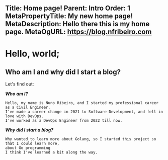 Title: Home page!
Parent: Intro
Order: 1
MetaPropertyTitle: My new home page!
MetaDescription: Hello there this is my home page.
MetaOgURL: https://blog.nfribeiro.com
---
# Hello, world;

## Who am I and why did I start a blog?

Let's find out:

***Who am I?***

```
Hello, my name is Nuno Ribeiro, and I started my professional career as a Civil Engineer.
I’ve made a career change in 2021 to Software Development, and fell in love with DevOps.
I've worked as a DevOps Engineer from 2022 till now.
```


***Why did I start a blog?***

```
Why wanted to learn more about Golang, so I started this project so that I could learn more,
about Go programming
I think I've learned a bit along the way.
```
